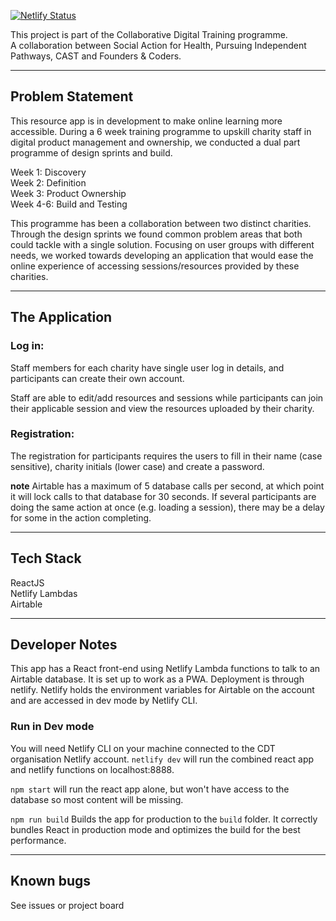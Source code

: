 [![Netlify Status](https://api.netlify.com/api/v1/badges/95fcc7df-ca34-44cf-ba2c-704d7555e9ea/deploy-status)](https://app.netlify.com/sites/cdt-resourcecentre/deploys)

This project is part of the Collaborative Digital Training programme.<br>
A collaboration between Social Action for Health, Pursuing Independent Pathways, CAST and Founders & Coders.

---

## Problem Statement
This resource app is in development to make online learning more accessible. During a 6 week training programme to upskill charity staff in digital product management and ownership, we conducted a dual part programme of design sprints and build. 

Week 1: Discovery <br>
Week 2: Definition <br>
Week 3: Product Ownership <br> 
Week 4-6: Build and Testing <br>

This programme has been a collaboration between two distinct charities. Through the design sprints we found common problem areas that both could tackle with a single solution. Focusing on user groups with different needs, we worked towards developing an application that would ease the online experience of accessing sessions/resources provided by these charities. 

---
## The Application 

### Log in: 
Staff members for each charity have single user log in details, and participants can create their own account.

Staff are able to edit/add resources and sessions while participants can join their applicable session and view the resources uploaded by their charity. 

### Registration: 
The registration for participants requires the users to fill in their name (case sensitive), charity initials (lower case) and create a password.

**note**
Airtable has a maximum of 5 database calls per second, at which point it will lock calls to that database for 30 seconds. If several participants are doing the same action at once (e.g. loading a session), there may be a delay for some in the action completing. 

---

## Tech Stack
ReactJS <br>
Netlify Lambdas <br>
Airtable <br>

---

## Developer Notes

This app has a React front-end using Netlify Lambda functions to talk to an Airtable database. It is set up to work as a PWA. Deployment is through netlify. Netlify holds the environment variables for Airtable on the account and are accessed in dev mode by Netlify CLI.

### Run in Dev mode

You will need Netlify CLI on your machine connected to the CDT organisation Netlify account. `netlify dev` will run the combined react app and netlify functions on localhost:8888.

`npm start` will run the react app alone, but won't have access to the database so most content will be missing.

`npm run build` Builds the app for production to the `build` folder. It correctly bundles React in production mode and optimizes the build for the best performance.

---

## Known bugs
See issues or project board
